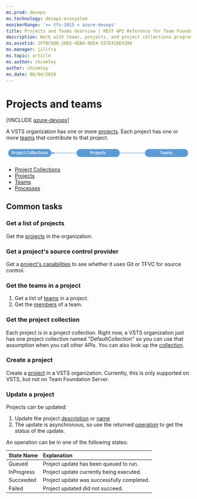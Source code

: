 ```yaml
---
ms.prod: devops
ms.technology: devops-ecosystem
monikerRange: '>= tfs-2015 < azure-devops'
title: Projects and Teams Overview | REST API Reference for Team Foundation Server
description: Work with teams, projects, and project collections programmatically using the REST APIs for Team Foundation Server.
ms.assetid: 2FFBCD08-28E6-4EB4-86E4-557E416E4380
ms.manager: jillfra
ms.topic: article
ms.author: chcomley
author: chcomley
ms.date: 08/04/2016
---
```


# Projects and teams

[!INCLUDE [azure-devops](../_data/azure-devops-message.md)]


A VSTS organization has one or more [projects](./projects.md). Each project has one or more [teams](./teams.md) that contribute to that project.

![Project and team resources](./_img/projects-and-teams.png)

* [Project Collections](./project-collections.md)
* [Projects](./projects.md)
* [Teams](./teams.md)
* [Processes](./processes.md)

## Common tasks

### Get a list of projects

Get the [projects](./projects.md) in the organization. 

### Get a project's source control provider

Get a [project's capabilities](./projects.md#withcapabilities) to see whether it uses Git or TFVC for source control.

### Get the teams in a project

1. Get a list of [teams](./teams.md) in a project.
2. Get the [members](./teams.md#GetaTeamMembers) of a team.

### Get the project collection

Each project is in a project collection.
Right now, a VSTS organization just has one project collection named "DefaultCollection" so you can use that assumption when you call other APIs.
You can also look up the [collection](./project-collections.md).

### Create a project

Create a [project](./projects.md#createateamproject) in a VSTS organization. Currently, this is only supported on VSTS, but not on Team Foundation Server.

### Update a project

Projects can be updated:

1. Update the project [description](./projects.md#UpdateDescription) or [name](./projects.md#UpdateName)
2. The update is asynchronous, so use the returned [operation](./projects.md#GetOperation)
to get the status of the update.

An operation can be in one of the following states:

| State Name    | Explanation
|:--------------|:-----------------
| Queued           | Project update has been queued to run. 
| InProgress | Project update currently being executed. 
| Succeeded      | Project update was successfully completed. 
| Failed    | Project updated did not succeed. 

